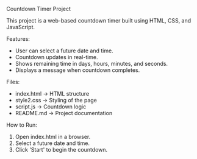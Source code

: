 Countdown Timer Project

This project is a web-based countdown timer built using HTML, CSS, and JavaScript.

Features:
- User can select a future date and time.
- Countdown updates in real-time.
- Shows remaining time in days, hours, minutes, and seconds.
- Displays a message when countdown completes.

Files:
- index.html     → HTML structure
- style2.css      → Styling of the page
- script.js      → Countdown logic
- README.md     → Project documentation

How to Run:
1. Open index.html in a browser.
2. Select a future date and time.
3. Click 'Start' to begin the countdown.
